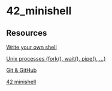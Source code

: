 # 42_minishell

## Resources

[Write your own shell](https://youtube.com/playlist?list=PLxIRFba3rzLzxxZMMbrm_-mkI7mV9G0pj&si=cmYw8hbQ3yzjXxvI)

[Unix processes (fork(), wait(), pipe(), ...)](https://youtube.com/playlist?list=PLfqABt5AS4FkW5mOn2Tn9ZZLLDwA3kZUY&si=Gb277hWIOIhzdNw9)

[Git & GitHub](https://youtube.com/playlist?list=PL4cUxeGkcC9goXbgTDQ0n_4TBzOO0ocPR&si=Uq1ucOr4MHXsbRTQ)

[42 minishell](https://youtube.com/playlist?list=PLGU1kcPKHMKj5yA0RPb5AK4QAhexmQwrW&si=qUeTIHAtYtlATnUM)

